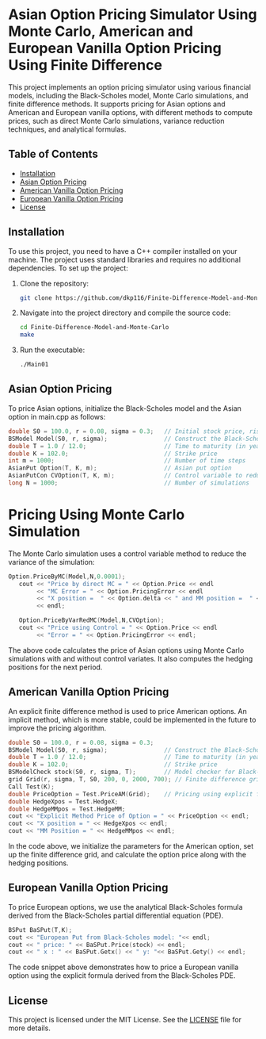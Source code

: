 # Asian Option Pricing Simulator Using Monte Carlo, American and European Vanilla Option Pricing Using Finite Difference

This project implements an option pricing simulator using various financial models, including the Black-Scholes model, Monte Carlo simulations, and finite difference methods. It supports pricing for Asian options and American and European vanilla options, with different methods to compute prices, such as direct Monte Carlo simulations, variance reduction techniques, and analytical formulas.

## Table of Contents
- [Installation](#installation)
- [Asian Option Pricing](#Asian_Option_Pricing)
- [American Vanilla Option Pricing](#American_Vanilla_Option_Pricing)
- [European Vanilla Option Pricing](#European_Vanilla_Option_Pricing)
- [License](#license)

## Installation

To use this project, you need to have a C++ compiler installed on your machine. The project uses standard libraries and requires no additional dependencies. To set up the project:

1. Clone the repository:
   ```bash
   git clone https://github.com/dkp116/Finite-Difference-Model-and-Monte-Carlo-.git
   ```

2. Navigate into the project directory and compile the source code:
   ```bash
   cd Finite-Difference-Model-and-Monte-Carlo
   make
   ```
3. Run the executable:
   ```bash
   ./Main01
   ```

## Asian Option Pricing

To price Asian options, initialize the Black-Scholes model and the Asian option in main.cpp as follows:
```cpp
double S0 = 100.0, r = 0.08, sigma = 0.3;   // Initial stock price, risk-free rate, and volatility
BSModel Model(S0, r, sigma);                // Construct the Black-Scholes model
double T = 1.0 / 12.0;                      // Time to maturity (in years)
double K = 102.0;                           // Strike price
int m = 1000;                               // Number of time steps
AsianPut Option(T, K, m);                   // Asian put option
AsianPutCon CVOption(T, K, m);              // Control variable to reduce variance in Monte Carlo simulation
long N = 1000;                              // Number of simulations

```
# Pricing Using Monte Carlo Simulation

The Monte Carlo simulation uses a control variable method to reduce the variance of the simulation:

```cpp
Option.PriceByMC(Model,N,0.0001);  
   cout << "Price by direct MC = " << Option.Price << endl
        << "MC Error = " << Option.PricingError << endl
        << "X position =  " << Option.delta << " and MM position =  " << Option.MMposition 
        << endl;

   Option.PriceByVarRedMC(Model,N,CVOption);
   cout << "Price using Control = " << Option.Price << endl
        << "Error = " << Option.PricingError << endl;

```
The above code calculates the price of Asian options using Monte Carlo simulations with and without control variates. It also computes the hedging positions for the next period.

## American Vanilla Option Pricing 

An explicit finite difference method is used to price American options. An implicit method, which is more stable, could be implemented in the future to improve the pricing algorithm.

```cpp
double S0 = 100.0, r = 0.08, sigma = 0.3;
BSModel Model(S0, r, sigma);                // Construct the Black-Scholes model
double T = 1.0 / 12.0;                      // Time to maturity (in years)
double K = 102.0;                           // Strike price
BSModelCheck stock(S0, r, sigma, T);        // Model checker for Black-Scholes model
grid Grid(r, sigma, T, S0, 200, 0, 2000, 700); // Finite difference grid setup
Call Test(K);
double PriceOption = Test.PriceAM(Grid);    // Pricing using explicit finite difference method
double HedgeXpos = Test.HedgeX;
double HedgeMMpos = Test.HedgeMM;
cout << "Explicit Method Price of Option = " << PriceOption << endl; 
cout << "X position = " << HedgeXpos << endl;
cout << "MM Position = " << HedgeMMpos << endl;


```
In the code above, we initialize the parameters for the American option, set up the finite difference grid, and calculate the option price along with the hedging positions.

## European Vanilla Option Pricing 

To price European options, we use the analytical Black-Scholes formula derived from the Black-Scholes partial differential equation (PDE).

```cpp                       
BSPut BaSPut(T,K);
cout << "European Put from Black-Scholes model: "<< endl;
cout << " price: " << BaSPut.Price(stock) << endl;
cout << " x : " << BaSPut.Getx() << " y: "<< BaSPut.Gety() << endl;

```
The code snippet above demonstrates how to price a European vanilla option using the explicit formula derived from the Black-Scholes PDE.

## License

This project is licensed under the MIT License. See the [LICENSE](LICENSE) file for more details.




